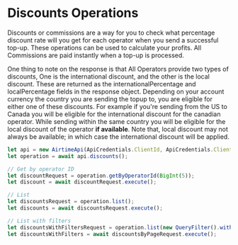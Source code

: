 # Discounts Operations

Discounts or commissions are a way for you to check what percentage discount rate will you get for each operator when
you send a successful top-up. These operations can be used to calculate your profits. All Commissions are paid instantly
when a top-up is processed.

One thing to note on the response is that All Operators provide two types of discounts, One is the international
discount, and the other is the local discount. These are returned as the internationalPercentage and localPercentage
fields in the response object. Depending on your account currency the country you are sending the topup to, you are
eligible for either one of these discounts. For example if you're sending from the US to Canada you will be eligible for
the international discount for the canadian operator. While sending within the same country you will be eligible for the
local discount of the operator **if available**. Note that, local discount may not always be available; in which case
the international discount will be applied.

```typescript
let api = new AirtimeApi(ApiCredentials.ClientId, ApiCredentials.ClientSecret, null, Environment.SANDBOX);
let operation = await api.discounts();

// Get by operator ID
let discountRequest = operation.getByOperatorId(BigInt(5));
let discount = await discountRequest.execute();

// List
let discountsRequest = operation.list();
let discounts = await discountsRequest.execute();

// List with filters
let discountsWithFiltersRequest = operation.list(new QueryFilter().withPage(/*page*/ 2, /*count*/ 5));
let discountsWithFilters = await discountsByPageRequest.execute();
```

